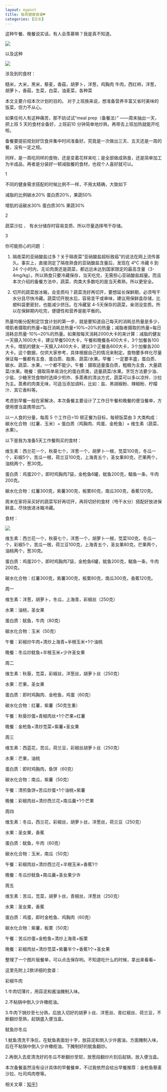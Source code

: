 ```yaml
---
layout: mypost
title: 每周健康食谱♥
categories: [日志]
---
```


这种午餐、晚餐说实话，有人会羡慕嘛？我是真不知道。

<img src="https://pic1.zhimg.com/v2-ffe7e1207e8798000251b6b334ba4223_1440w.jpg?source=172ae18b">

以及这种

<img src="https://pic3.zhimg.com/80/v2-9e261c8f3466cbbe1f1df73e5d592a51_720w.jpg?source=1940ef5c">

涉及到的食材：

糙米，大米，黑米，藜麦，香菇，胡萝卜，洋葱，鸡胸肉
牛肉，西红柿，洋葱，胡萝卜，香菇，生菜，白菜，油麦菜，各种菜


本文主要介绍本次计划的目的。
对于上班族来说，想准备营养丰富又省时美味的饭菜，但力不从心。

如果任何人有这种痛苦，那不妨试试“meal prep（备餐法）”
——周末抽出一天，把上班 5 天的食材全备好，上班前10 分钟简单地炒熟，再带去上班加热就能开吃啦。

备餐要提前规划好饮食并集中时间准备好。究竟是一次做出三天、五天还是一周的餐，没有一定之规。

同样，是一周吃同样的食物，还是变着花样来吃；是全部做成熟食，还是简单加工为半成品，再者是分装好一顿减脂餐的食材，也视个人喜好就可以。

1 

不同的健身需求搭配的时候比例不一样，不用太精确，大致如下

减脂的比例碳水20% 蛋白质20%，果蔬50%

增肌的话碳水30% 蛋白质30% 果蔬30%

2

蔬菜沙拉 、 有水分储存时容易变质、所以尽量选择甩干存储。

3 

你可能担心的问题 ：

1. 隔夜菜的亚硝酸盐过多？关于隔夜菜“亚硝酸盐超标致癌”的说法在网上流传甚久。事实上，直接测定了隔夜熟食的亚硝酸盐含量后，发现在 4°C 冷藏 6 到 24 个小时内，无论肉类还是蔬菜，都远远未达到国家限定的最高含量（3-4mg/kg）。所以熟食只要冷藏保存，当天吃完，无需担心亚硝酸盐超量。而且本次介绍的备餐方法中，蔬菜、肉类大多数吃的是当天煮熟，所以更安全。

2. 切开的蔬菜放冰箱，会变质吗？蔬菜洗好再切开，要想延长保鲜期，必须甩干水分且尽快冷藏。蔬菜切开脱水后，容易变干或串味，建议用保鲜盒存储，比塑料袋更密封，也能减少挤压。在冷藏室 4-5天保存的蔬菜，亲测没变质。所以在保鲜期内吃完，便捷性和营养是能平衡的。

热量均衡分配制定饮食计划的第一步，就是要知道自己每天的消耗总热量是多少，增肌者摄取的热量=每日消耗总热量+10%~20%的热量；减脂者摄取的热量=每日消耗总热量-10%~20%的热量。如果按每天消耗2000大卡的来计算：减脂的健友一天摄入1600大卡，建议早餐500大卡，午餐和晚餐各400大卡，3个加餐各100大卡。增肌的健友一天摄入2400大卡，建议3个正餐各600大卡，3个加餐各200大卡。这个数据，仅供大家参考，具体根据自己的情况来制定。食物要多样化尽量保证每一餐都有主食、蛋白质、脂类、蔬菜/水果。早餐：一定要丰盛，蛋白质、碳水、蔬菜、水果，一个都不能少。午餐：摄取适量蛋白质，粗粮为主食，大量蔬菜/水果。晚餐：摄取简单易消化的蛋白质类，适量蔬菜/水果。烹饪方法要少油、少盐、少糖烹饪食物时选择少煎炸、多蒸煮的清淡方式，蔬菜可以多以凉拌、沙拉为主。蒸煮的肉类无味，可适当添加调料，比如：盐、黑胡椒粉、辣椒粉、柠檬汁、其它香料等。

考虑到早餐一般在家解决，本次备餐主要设计了工作日午餐和晚餐的便当餐单，方便用便当盒携带出门。

以一人食的分量，每周 5 个工作日=10 顿正餐为目标，每顿饭菜由 3 大类构成：碳水化合物（红薯、玉米）+ 蛋白质（鸡胸肉、鸡蛋、金枪鱼）+ 维生素（蔬菜、水果）。

以下是我为准备5天工作餐购买的食材：

维生素：西兰花一个，秋葵七个，洋葱一个，胡萝卜一根，苋菜100克，冬瓜一个，彩椒5个，苦瓜一根，荷兰豆100克，上海青五个，圣女果80克，芒果两个，油桃两个，葱30克。

蛋白质：鸡蛋20个，即时鸡胸肉7袋，金枪鱼6罐，鱿鱼200克，鲳鱼一条，牛肉200克。

碳水化合物：红薯300克，紫薯300克，板栗80克，南瓜300克，香蕉120克。

周末在家将采买好的蔬菜写好再切开，再将切好的食材（甩干水分）搭配好放进保鲜盒，尽快放进冰箱冷藏。


食材：

<img src="https://pic1.zhimg.com/80/v2-40487d87aa8f70f5787b598cd80b5ec4_720w.jpg">


维生素：西兰花一个，秋葵七个，洋葱一个，胡萝卜一根，苋菜100克，冬瓜一个，彩椒5个，苦瓜一根，荷兰豆100克，上海青五个，圣女果80克，芒果两个，油桃两个，葱30克。

蛋白质：鸡蛋20个，即时鸡胸肉7袋，金枪鱼6罐，鱿鱼200克，鲳鱼一条，牛肉200克。

碳水化合物：红薯300克，紫薯300克，板栗80克，南瓜300克，香蕉120克。



周一

维生素：洋葱，胡萝卜，冬瓜，上海青，彩椒丝（250克）

水果：油桃，圣女果

蛋白质：鱿鱼，牛肉（80克）

碳水化合物：玉米（50克）

午餐：彩椒炒牛肉+清炒上海青+半根玉米+1个油桃

晚餐：冬瓜炒鱿鱼+半根玉米+少许圣女果

周二

维生素：秋葵，苋菜，彩椒丝，洋葱丝，胡萝卜丝（250克）

水果：芒果，圣女果

蛋白质：即时鸡胸肉、金枪鱼，鸡蛋（60克）

碳水化合物：红薯，紫薯（50克生重）

午餐：秋葵炒蛋+青椒肉丝+1个芒果+红薯

晚餐：金枪鱼+清炒苋菜+紫薯+圣女果

周三

维生素：西蓝花，苦瓜，荷兰豆，彩椒丝胡萝卜丝（250克）

水果：芒果，油桃

蛋白质：即时鸡胸肉，鱼饼（60克）

碳水化合物：南瓜，紫薯（50克）

午餐：清煎鱼饼+苦瓜炒蛋+1个油桃+紫薯

晚餐：彩椒肉丝+清炒西兰花+南瓜羹+1个芒果

周四

维生素：冬瓜，西兰花，彩椒丝，胡萝卜丝，洋葱丝，荷兰豆（250克）

水果：圣女果，香蕉

蛋白质：鱿鱼，牛肉（60克）

碳水化合物：玉米，南瓜（50克）

午餐：彩椒肉丝+清炒西兰花+半根玉米+香蕉1个

晚餐：冬瓜炒鱿鱼+南瓜羹+圣女果少许

周五

维生素：苦瓜，苋菜，胡萝卜丝，青椒丝，洋葱丝（250克）

水果：圣女果，香蕉

蛋白质：鸡蛋，即时金枪鱼、鸡胸肉（60克）

碳水化合物：紫薯，板栗（50克）

午餐：苦瓜炒蛋+金枪鱼+清炒上海青+板栗

晚餐：彩椒肉丝+清炒苋菜+紫薯半个+香蕉1个+圣女果

整理了一个图片版餐单，可以点击保存哟。不知道吃什么的时候，拿出来看看~

️这里先附上2款详细的食谱：

彩椒牛肉

1.牛肉切薄片，用蒜泥和酱油腌制入味。

2.不粘锅中倒入少许橄榄油。

3.牛肉下锅炒至七分熟，后放入切好的胡萝卜丝、洋葱丝、青红椒丝、荷兰豆，不断翻炒至熟，起锅盛入便当盒。

鱿鱼炒冬瓜

1.鱿鱼清洗干净后，在鱿鱼表面划十字，放蒜泥和倒入少许酱油，方面腌制入味，后在不粘锅中倒入少许橄榄油，下腌制好的鱿鱼翻炒。

2.再倒入去皮清洗好的冬瓜不断翻炒至软，放葱段翻炒片刻后起锅，放入便当盒。

️本次备餐虽然没有设计具体的早餐餐单，不过我依然会给出早餐推荐：金枪鱼藜麦沙拉、吐司鸡肉卷等。

相关文章：[知乎1](https://zhuanlan.zhihu.com/p/69133821)